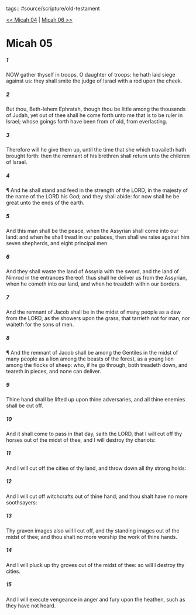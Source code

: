 tags:: #source/scripture/old-testament

[<< Micah 04](old-testament/33_Micah/Micah_04.md) | [Micah 06 >>](old-testament/33_Micah/Micah_06.md)

# Micah 05

##### 1

NOW gather thyself in troops, O daughter of troops: he hath laid siege against us: they shall smite the judge of Israel with a rod upon the cheek.

##### 2

But thou, Beth-lehem Ephratah, though thou be little among the thousands of Judah, yet out of thee shall he come forth unto me that is to be ruler in Israel; whose goings forth have been from of old, from everlasting.

##### 3

Therefore will he give them up, until the time that she which travaileth hath brought forth: then the remnant of his brethren shall return unto the children of Israel.

##### 4

¶ And he shall stand and feed in the strength of the LORD, in the majesty of the name of the LORD his God; and they shall abide: for now shall he be great unto the ends of the earth.

##### 5

And this man shall be the peace, when the Assyrian shall come into our land: and when he shall tread in our palaces, then shall we raise against him seven shepherds, and eight principal men.

##### 6

And they shall waste the land of Assyria with the sword, and the land of Nimrod in the entrances thereof: thus shall he deliver us from the Assyrian, when he cometh into our land, and when he treadeth within our borders.

##### 7

And the remnant of Jacob shall be in the midst of many people as a dew from the LORD, as the showers upon the grass, that tarrieth not for man, nor waiteth for the sons of men.

##### 8

¶ And the remnant of Jacob shall be among the Gentiles in the midst of many people as a lion among the beasts of the forest, as a young lion among the flocks of sheep: who, if he go through, both treadeth down, and teareth in pieces, and none can deliver.

##### 9

Thine hand shall be lifted up upon thine adversaries, and all thine enemies shall be cut off.

##### 10

And it shall come to pass in that day, saith the LORD, that I will cut off thy horses out of the midst of thee, and I will destroy thy chariots:

##### 11

And I will cut off the cities of thy land, and throw down all thy strong holds:

##### 12

And I will cut off witchcrafts out of thine hand; and thou shalt have no more soothsayers:

##### 13

Thy graven images also will I cut off, and thy standing images out of the midst of thee; and thou shalt no more worship the work of thine hands.

##### 14

And I will pluck up thy groves out of the midst of thee: so will I destroy thy cities.

##### 15

And I will execute vengeance in anger and fury upon the heathen, such as they have not heard.
